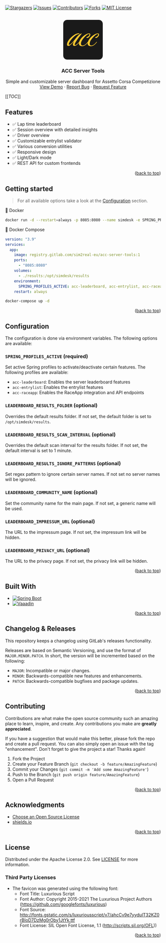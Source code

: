 <a id="readme-top"></a>

<!-- SHIELDS -->
[![Stargazers][stars-shield]][project-url]
[![Issues][issues-shield]][issues-url]
[![Contributors][contributors-shield]][project-url]
[![Forks][forks-shield]][forks-url]
[![MIT License][license-shield]][license-url]



<!-- OVERVIEW -->
<br />
<div style="text-align: center">
    <img src="docs/icon.png" alt="Logo" width="128" height="128">
    <h3 style="text-align: center">ACC Server Tools</h3>

  <p style="text-align: center">
    Simple and customizable server dashboard for Assetto Corsa Competizione
    <br />
    <a href="https://acc.sim2real.eu">View Demo</a>
    ·
    <a href="https://gitlab.com/sim2real-eu/acc-server-tools/issues">Report Bug</a>
    ·
    <a href="https://gitlab.com/sim2real-eu/acc-server-tools/issues">Request Feature</a>
  </p>
</div>



<!-- TABLE OF CONTENTS -->
[[_TOC_]]


<!-- FEATURES -->

## Features

- ✅ Lap time leaderboard
- ✅ Session overview with detailed insights
- ✅ Driver overview
- ✅ Customizable entrylist validator
- ✅ Various conversion utilities
- ✅ Responsive design
- ✅ Light/Dark mode
- ✅ REST API for custom frontends

<p style="text-align: end">(<a href="#readme-top">back to top</a>)</p>

<!-- GETTING STARTED -->

## Getting started

> For all available options take a look at the [Configuration](#configuration) section.

🐳 Docker

```bash
docker run -d --restart=always -p 8085:8080 --name simdesk -e SPRING_PROFILES_ACTIVE="acc-leaderboard,acc-entrylist,acc-raceapp" -v ./results:/opt/simdesk/results registry.gitlab.com/sim2real-eu/acc-server-tools:1
```

🐳 Docker Compose

```yaml
version: "3.9"
services:
  app:
    image: registry.gitlab.com/sim2real-eu/acc-server-tools:1
    ports:
      - "8085:8080"
    volumes:
      - ./results:/opt/simdesk/results
    environment:
      SPRING_PROFILES_ACTIVE: acc-leaderboard, acc-entrylist, acc-raceapp
    restart: always
```

```bash
docker-compose up -d
```

<p style="text-align: end">(<a href="#readme-top">back to top</a>)</p>

<!-- CONFIGURATION -->

## Configuration

The configuration is done via environment variables. The following options are available:

### `SPRING_PROFILES_ACTIVE` (required)

Set active Spring profiles to activate/deactivate certain features. The following profiles are available:

- `acc-leaderboard`: Enables the server leaderboard features
- `acc-entrylist`: Enables the entrylist features
- `acc-raceapp`: Enables the RaceApp integration and API endpoints

### `LEADERBOARD_RESULTS_FOLDER` (optional)

Overrides the default results folder. If not set, the default folder is set to `/opt/simdesk/results`.

### `LEADERBOARD_RESULTS_SCAN_INTERVAL` (optional)

Overrides the default scan interval for the results folder. If not set, the default interval is set to 1 minute.

### `LEADERBOARD_RESULTS_IGNORE_PATTERNS` (optional)

Set regex pattern to ignore certain server names. If not set no server names will be ignored.

### `LEADERBOARD_COMMUNITY_NAME` (optional)

Set the community name for the main page. If not set, a generic name will be used.

### `LEADERBOARD_IMPRESSUM_URL` (optional)

The URL to the impressum page. If not set, the impressum link will be hidden.

### `LEADERBOARD_PRIVACY_URL` (optional)

The URL to the privacy page. If not set, the privacy link will be hidden.

<p style="text-align: end">(<a href="#readme-top">back to top</a>)</p>


<!-- BUILT WITH -->

## Built With

* [![Spring Boot][spring-boot]][spring-boot-url]
* [![Vaaadin][vaadin]][vaadin-url]

<p style="text-align: end">(<a href="#readme-top">back to top</a>)</p>


<!-- RELEASES -->

## Changelog & Releases

This repository keeps a changelog using GitLab's releases functionality.

Releases are based on Semantic Versioning, and use the format of `MAJOR.MINOR.PATCH`. In short, the version will be
incremented based on the following:

- `MAJOR`: Incompatible or major changes.
- `MINOR`: Backwards-compatible new features and enhancements.
- `PATCH`: Backwards-compatible bugfixes and package updates.

<p style="text-align: end">(<a href="#readme-top">back to top</a>)</p>



<!-- CONTRIBUTING -->

## Contributing

Contributions are what make the open source community such an amazing place to learn, inspire, and create. Any
contributions you make are **greatly appreciated**.

If you have a suggestion that would make this better, please fork the repo and create a pull request. You can also
simply open an issue with the tag "enhancement".
Don't forget to give the project a star! Thanks again!

1. Fork the Project
2. Create your Feature Branch (`git checkout -b feature/AmazingFeature`)
3. Commit your Changes (`git commit -m 'Add some AmazingFeature'`)
4. Push to the Branch (`git push origin feature/AmazingFeature`)
5. Open a Pull Request

<p style="text-align: end">(<a href="#readme-top">back to top</a>)</p>


<!-- ACKNOWLEDGMENTS -->

## Acknowledgments

* [Choose an Open Source License](https://choosealicense.com)
* [shields.io](https://shields.io)

<p style="text-align: end">(<a href="#readme-top">back to top</a>)</p>


<!-- LICENSE -->

## License

Distributed under the Apache License 2.0. See [LICENSE][license-url] for more information.

### Third Party Licenses

- The favicon was generated using the following font:
    - Font Title: Luxurious Script
    - Font Author: Copyright 2015-2021 The Luxurious Project Authors (https://github.com/googlefonts/luxurious)
    - Font Source: http://fonts.gstatic.com/s/luxuriousscript/v7/ahcCv9e7yydulT32KZ0rBIoD7DzMg0rOby1JtYk.ttf
    - Font License: SIL Open Font License, 1.1 (http://scripts.sil.org/OFL))

<p style="text-align: end">(<a href="#readme-top">back to top</a>)</p>



<!-- MARKDOWN LINKS & IMAGES -->

[project-url]: https://gitlab.com/sim2real-eu/acc-server-tools

[stars-shield]: https://img.shields.io/gitlab/stars/sim2real-eu%2Facc-server-tools?style=for-the-badge

[issues-shield]: https://img.shields.io/gitlab/issues/open/sim2real-eu%2Facc-server-tools?style=for-the-badge

[issues-url]: https://gitlab.com/sim2real-eu/acc-server-tools/-/issues

[contributors-shield]: https://img.shields.io/gitlab/contributors/sim2real-eu%2Facc-server-tools?style=for-the-badge

[forks-shield]: https://img.shields.io/gitlab/forks/sim2real-eu%2Facc-server-tools?style=for-the-badge

[forks-url]: https://gitlab.com/sim2real-eu/acc-server-tools/-/forks

[license-shield]: https://img.shields.io/gitlab/license/sim2real-eu%2Facc-server-tools?style=for-the-badge

[license-url]: https://gitlab.com/sim2real-eu/acc-server-tools/-/blob/main/LICENSE

[spring-boot]: https://img.shields.io/badge/spring%20boot-6DB33F?logo=springboot&logoColor=white&style=for-the-badge

[spring-boot-url]: https://vaadin.com/

[vaadin]: https://img.shields.io/badge/vaadin-00B4F0?logo=vaadin&logoColor=white&style=for-the-badge

[vaadin-url]: https://vaadin.com/